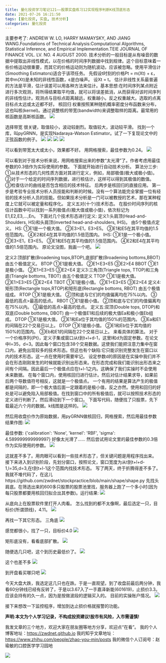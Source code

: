 ```yaml
---
title: 量化投资学习笔记121——股票实盘练习12实现程序判断K线顶底形态
date: 2021-07-26 16:21:50
tags: [量化投资, 实盘, 技术分析]
categories: 量化投资
---
```

主要参考了:
ANDREW W. LO, HARRY MAMAYSKY, AND JIANG WANG.Foundations of Technical Analysis:Computational Algorithms, Statistical Inference, and Empirical Implementation.TEIE JOURNAL OF FINANCE VOL. LV. NO. 4 AUGUST 2000.
技术分析的一般目标是从有噪音的数据中提取出非线性模式，以在价格的时间序列数据中找到规律。这个目标意味着一些价格运动很重要，而其它的价格运动则为随机波动，应该被忽略。使用平滑估计(Smoothing Estimators)适合于该项任务。
先假设t时刻的价格Pt = m(Xt) + ε，其中m(Xt)是未知的非线性函数，ε是白噪声。
设Xt = t。
估计非线性关系最普遍的方法是平滑，估计误差可以用各种方法来估计。基本思想:在时间序列某点附近进行多次观测，将所得结果取平均值，就可以将误差抵消，从而获得对该时间序列的非线性估计。观测点与目标点距离越远，权重越小。反之权重越大。选取的点离目标点太远或太近都不好。
核回归
权重按照某种随机概率密度分布函数来分布，这也叫核(kernel)。通过调整核的带宽(bandwidth)来调整取样的距离。最常用的核函数是高斯核函数。
![](https://zymblog-1258069789.cos.ap-chengdu.myqcloud.com/blog0178-QTLearn/91/01.jpg)

选择带宽
很关键，取值较小，波动较剧烈。取值较大，波动较平滑。
找到一个库，叫pyGRNN，是实现Nadaraya-Watson Estimator。试了一下复现论文中的正弦函数的例子。
![](https://zymblog-1258069789.cos.ap-chengdu.myqcloud.com/blog0178-QTLearn/91/02.png)
![](https://zymblog-1258069789.cos.ap-chengdu.myqcloud.com/blog0178-QTLearn/91/03.png)
![](https://zymblog-1258069789.cos.ap-chengdu.myqcloud.com/blog0178-QTLearn/91/04.png)
![](https://zymblog-1258069789.cos.ap-chengdu.myqcloud.com/blog0178-QTLearn/91/05.png)




可以看到带宽太大或太小，效果都不好。
用网格搜索，最佳参数为0.24。
![](https://zymblog-1258069789.cos.ap-chengdu.myqcloud.com/blog0178-QTLearn/91/06.png)

可以看到对于技术分析来说，用网格搜索出来的参数“太光滑”了。作者考虑用最佳参数的0.3倍作为实际使用的参数。
下面就开始进行自动技术分析。
算法分三步:
①从技术形态的几何性质方面对其进行定义，例如，局部极值(极大或极小值)。
②对于一个给定的时间序列数据，进行核估计，这样可以得到其极值的数值。
③检查估计的曲线是否包含相应的技术特征。
后两步是核回归的直接应用。
第一步是考验专业技术分析人员技能和判断的时候。没有一个算法能完全掌握一位有经验的技术分析人员的技能。但如果技术分析是一门可以被教授的艺术，那在某种程度上它就可以被定量和程序化。
定义五对(十个)技术形态。
在股价时间序列的核估计函数中可以找到一系列极值点(极大值或极小值)，依次标记为E1,E2,E3,…,En。
下面对几个技术形态进行定义:
定义1:头肩顶(Head-and-Shoulders, HS)和头肩顶(inverted head-and-shoulders, IHS)。
由5个极值点定义。
HS:
①E1是一个极大值。
②E3>E1，E3>E5。
③E1和E5在其平均值的1.5倍范围内。
④E2和E4在其平均值的1.5倍范围内。
IHS:
①E1是一个极小值。
②E3<E1，E3<E5。
③E1和E5在其平均值的1.5倍范围内。
④E2和E4在其平均值的1.5倍范围内。
原论文没图，我画一个吧。
![](https://zymblog-1258069789.cos.ap-chengdu.myqcloud.com/blog0178-QTLearn/91/07.jpg)

定义2:顶部扩散(Broadening tops,BTOP),底部扩散(Broadening bottoms,BBOT)
由五个极值定义。
BTOP
①E1是极大值。
②E1<E3<E5
③E2>E4
BBOT
①E1是极小值。
②E1>E3>E5
③E2<E4
定义3:三角顶(Triangle tops, TTOP)和三角底(Triangle bottoms, TBOT)
由五个极值定义
TTOP
①E1是极大值。
②E1>E3>E5
③E2<E4
TBOT
①E1是极小值。
②E1<E3<E5
③E2>E4
定义4:矩形顶(Rectangle tops,RTOP)和矩形底(Rectangle bottoms, RBOT)
由五个极值组成。
RTOP
①E1是极大值。
②顶和底与它们的均值偏离均在75%以内。
③最低的高点>最高的低点。
RBOT
①E1是极小值。
②顶和底与它们的均值偏离均在75%以内。
③最低的高点>最高的低点。
定义五:双顶(Double tops, DTOP)和双底(Double bottoms, DBOT)
由一个极值E1和后续的极大值Ea和极小值Eb组成。
DTOP
①E1是极大值。
②E1和Ea位于其均值的150%的范围内。
③Ea和E1的间隔在22个交易日以上。
DTOP
①E1是极小值。
②E1和Eb位于其均值的150%的范围内。
③Eb和E1的间隔在22个交易日以上。
来看具体的算法。
对于一个价格序列{Pt}，定义子集或窗口从t到t+l+d-1，这里l和d为固定参数。在论文中l=35，d=3。因此每个窗口包含38个交易数据。这使我们能把注意力集中在窗口内，避免出现较多的技术形态。但这也有个缺陷:它只能识别完整发生在窗口以内的技术形态。这一点在使用时需要牢记。
设定参数d的原因是在实操中我们并不会在形态刚刚发生的时候就能识别出形态来。在形态完成和我们能识别出形态来之间有个间隔。因此最后一个极值点应在t+l-1之内。这确保了我们实操时不会使用未来数据。
在每个窗口内，使用核回归进行估计。然后对估计结果求导，如果前后两个导数值符号相反，这就是一个极值点。
一个有用的结果是算法产生的极值都是间隔的，即一个极大值后面一定跟着的是极小值，反之亦然。使用和回归的好处是可以避免陷入局部极值。在找到窗口中的所有极值后，就可以按照技术形态的定义进行判断了。然后滑动到下一个窗口。
下面写代码，随便找了只股票，先下载最近六个月的数据。k线图是这样的。
![](https://zymblog-1258069789.cos.ap-chengdu.myqcloud.com/blog0178-QTLearn/91/08.png)

然后用收盘价作为原始数据，用pyGRNN做核回归，网格搜索，然后用最佳参数结果作图:
![](https://zymblog-1258069789.cos.ap-chengdu.myqcloud.com/blog0178-QTLearn/91/09.png)

最佳参数: {'calibration': 'None', 'kernel': 'RBF', 'sigma': 4.589999999999997}
好像太光滑了……
然后尝试用论文里的最佳参数的0.3倍作为实际使用的参数。
![](https://zymblog-1258069789.cos.ap-chengdu.myqcloud.com/blog0178-QTLearn/91/10.png)

这就差不多了。用肉眼可以看到一些技术形态了，但关键问题是用程序找出来。
接下来进入到识别阶段，先划分窗口，按照论文，窗口宽度为从t到t+l+d-1,l=35,d=3,在t到t+l-1这个范围内找技术形态。
写了两天，终于折腾得差不多了。我就不堆代码了，在这儿https://github.com/zwdnet/stockpractice/blob/main/shape/shape.py
先找头肩底。在筛选出来的600多只股票的股票池里找，服务器上跑了一个多小时(因为每只股票都要用核回归拟合出其参数)。运行结果:
![](https://zymblog-1258069789.cos.ap-chengdu.myqcloud.com/blog0178-QTLearn/91/11.jpg)

从底向上在股票软件里打开人肉看。
怎么找到的都不太像啊，最后选定一只，目标价(所谓颈线)，4.11。
![](https://zymblog-1258069789.cos.ap-chengdu.myqcloud.com/blog0178-QTLearn/91/12.jpg)

再找一下其它形态。
三角底
![](https://zymblog-1258069789.cos.ap-chengdu.myqcloud.com/blog0178-QTLearn/91/13.jpg)

感觉都很小，找了一只，目标价4.0
![](https://zymblog-1258069789.cos.ap-chengdu.myqcloud.com/blog0178-QTLearn/91/14.jpg)

矩形底没有，看看底部扩散。
![](https://zymblog-1258069789.cos.ap-chengdu.myqcloud.com/blog0178-QTLearn/91/15.jpg)

随便选几只吧，这个到历史最低价了。
![](https://zymblog-1258069789.cos.ap-chengdu.myqcloud.com/blog0178-QTLearn/91/16.jpg)

这个也差不多
![](https://zymblog-1258069789.cos.ap-chengdu.myqcloud.com/blog0178-QTLearn/91/17.jpg)

到开盘看买哪只吧
![](https://zymblog-1258069789.cos.ap-chengdu.myqcloud.com/blog0178-QTLearn/91/18.jpg)

今天大盘大跌，我选定这几只也在跌。于是一直观望。到了收盘前最后两分钟，我看60分钟线已经有反转了，于是以3.67入了一手嘉泽新能(601619)，止损价3.3。应该会持有的久一点，因为是按做波段的逻辑买入的。
目前的实操账户情况。
![](https://zymblog-1258069789.cos.ap-chengdu.myqcloud.com/blog0178-QTLearn/91/19.jpg)

接下来想改一下监控程序，增加到达止损价格就报警的功能。








**声明:本文为个人学习记录，不构成投资建议!股市有风险，入市需谨慎!**




我发文章的三个地方，欢迎大家在朋友圈等地方分享，欢迎点“在看”。
我的个人博客地址：https://zwdnet.github.io
我的知乎文章地址： https://www.zhihu.com/people/zhao-you-min/posts
我的微信个人订阅号：赵瑜敏的口腔医学学习园地




![](https://zymblog-1258069789.cos.ap-chengdu.myqcloud.com/other/wx.jpg)